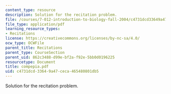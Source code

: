 ```yaml
---
content_type: resource
description: Solution for the recitation problem.
file: /courses/7-012-introduction-to-biology-fall-2004/c4731dcd33649a47ceca465480801db5_compepia.pdf
file_type: application/pdf
learning_resource_types:
- Recitations
license: https://creativecommons.org/licenses/by-nc-sa/4.0/
ocw_type: OCWFile
parent_title: Recitations
parent_type: CourseSection
parent_uid: 862c3488-d99e-bf2a-f92e-5bb0d0196225
resourcetype: Document
title: compepia.pdf
uid: c4731dcd-3364-9a47-ceca-465480801db5
---
```

Solution for the recitation problem.